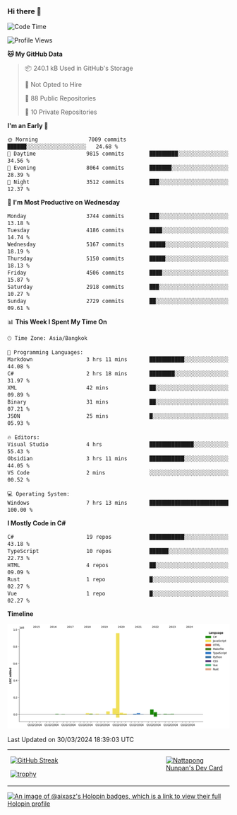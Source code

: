 ### Hi there 👋

<!--START_SECTION:waka-->
![Code Time](http://img.shields.io/badge/Code%20Time-1%2C493%20hrs%2028%20mins-blue)

![Profile Views](http://img.shields.io/badge/Profile%20Views-3-blue)

**🐱 My GitHub Data** 

> 📦 240.1 kB Used in GitHub's Storage 
 > 
> 🚫 Not Opted to Hire
 > 
> 📜 88 Public Repositories 
 > 
> 🔑 10 Private Repositories 
 > 
**I'm an Early 🐤** 

```text
🌞 Morning                7009 commits        ██████░░░░░░░░░░░░░░░░░░░   24.68 % 
🌆 Daytime                9815 commits        █████████░░░░░░░░░░░░░░░░   34.56 % 
🌃 Evening                8064 commits        ███████░░░░░░░░░░░░░░░░░░   28.39 % 
🌙 Night                  3512 commits        ███░░░░░░░░░░░░░░░░░░░░░░   12.37 % 
```
📅 **I'm Most Productive on Wednesday** 

```text
Monday                   3744 commits        ███░░░░░░░░░░░░░░░░░░░░░░   13.18 % 
Tuesday                  4186 commits        ████░░░░░░░░░░░░░░░░░░░░░   14.74 % 
Wednesday                5167 commits        █████░░░░░░░░░░░░░░░░░░░░   18.19 % 
Thursday                 5150 commits        █████░░░░░░░░░░░░░░░░░░░░   18.13 % 
Friday                   4506 commits        ████░░░░░░░░░░░░░░░░░░░░░   15.87 % 
Saturday                 2918 commits        ███░░░░░░░░░░░░░░░░░░░░░░   10.27 % 
Sunday                   2729 commits        ██░░░░░░░░░░░░░░░░░░░░░░░   09.61 % 
```


📊 **This Week I Spent My Time On** 

```text
🕑︎ Time Zone: Asia/Bangkok

💬 Programming Languages: 
Markdown                 3 hrs 11 mins       ███████████░░░░░░░░░░░░░░   44.08 % 
C#                       2 hrs 18 mins       ████████░░░░░░░░░░░░░░░░░   31.97 % 
XML                      42 mins             ██░░░░░░░░░░░░░░░░░░░░░░░   09.89 % 
Binary                   31 mins             ██░░░░░░░░░░░░░░░░░░░░░░░   07.21 % 
JSON                     25 mins             █░░░░░░░░░░░░░░░░░░░░░░░░   05.93 % 

🔥 Editors: 
Visual Studio            4 hrs               ██████████████░░░░░░░░░░░   55.43 % 
Obsidian                 3 hrs 11 mins       ███████████░░░░░░░░░░░░░░   44.05 % 
VS Code                  2 mins              ░░░░░░░░░░░░░░░░░░░░░░░░░   00.52 % 

💻 Operating System: 
Windows                  7 hrs 13 mins       █████████████████████████   100.00 % 
```

**I Mostly Code in C#** 

```text
C#                       19 repos            ███████████░░░░░░░░░░░░░░   43.18 % 
TypeScript               10 repos            ██████░░░░░░░░░░░░░░░░░░░   22.73 % 
HTML                     4 repos             ██░░░░░░░░░░░░░░░░░░░░░░░   09.09 % 
Rust                     1 repo              █░░░░░░░░░░░░░░░░░░░░░░░░   02.27 % 
Vue                      1 repo              █░░░░░░░░░░░░░░░░░░░░░░░░   02.27 % 
```



**Timeline**

![Lines of Code chart](https://raw.githubusercontent.com/aixasz/aixasz/main/assets/bar_graph.png)


 Last Updated on 30/03/2024 18:39:03 UTC
<!--END_SECTION:waka-->

<table>
<tr>
<td width="70%" valign="top">
 
 [![GitHub Streak](http://github-readme-streak-stats.herokuapp.com?user=aixasz&theme=github-dark&hide_border=true&date_format=%5BY%20%5DM%20j)](https://git.io/streak-stats)

 [![trophy](https://github-profile-trophy.vercel.app/?username=aixasz&theme=onedark)](https://github.com/ryo-ma/github-profile-trophy)
 </td>
<td width="30%" valign="top">
 
<a href="https://app.daily.dev/aixasz"><img src="https://api.daily.dev/devcards/403207936e6547c9a85ea449e9f3abe8.png?r=re8" alt="Nattapong Nunpan's Dev Card"/></a>

 </td>
</tr>
</table>

[![An image of @aixasz's Holopin badges, which is a link to view their full Holopin profile](https://holopin.me/aixasz)](https://holopin.io/@aixasz)
 
